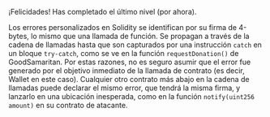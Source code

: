 ¡Felicidades! Has completado el último nivel (por ahora).

Los errores personalizados en Solidity se identifican por su firma de 4-bytes, lo mismo que una llamada de función. Se propagan a través de la cadena de llamadas hasta que son capturados por una instrucción `catch` en un bloque `try-catch`, como se ve en la función `requestDonation()` de GoodSamaritan. Por estas razones, no es seguro asumir que el error fue generado por el objetivo inmediato de la llamada de contrato (es decir, Wallet en este caso). Cualquier otro contrato más abajo en la cadena de llamadas puede declarar el mismo error, que tendrá la misma firma, y ​​lanzarlo en una ubicación inesperada, como en la función `notify(uint256 amount)` en su contrato de atacante.